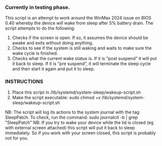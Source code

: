 ### Currently in testing phase.

This script is an attempt to work around the WinMax 2024 issue on BIOS 0.40 whereby the device will wake from sleep after 5% battery drain.
The script attempts to do the following:

1. Checks if the screen is open. If so, it assumes the device should be awake and exits without doing anything.
2. Checks to see if the system is still waking and waits to make sure the wake cycle is finished.
3. Checks what the current wake status is. If it is "post suspend" it will put it back to sleep. If it is "pre suspend", it will terminate the sleep cycle and then start it again and put it to sleep.

### INSTRUCTIONS

1. Place this script in /lib/systemd/system-sleep/wakeup-script.sh
2. Make the script executable: sudo chmod +x /lib/systemd/system-sleep/wakeup-script.sh

NB: The script will log its actions to the system journal with the tag: SleepPatch. To check, run the command: sudo journalctl -b | grep "SleepPatch"
NB: If you try to wake your device while the lid is closed (eg with external screen attached) this script will put it back to sleep immediately. So if you work with your screen closed, this script is probably not for you.
